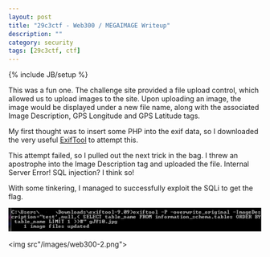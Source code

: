 ```yaml
---
layout: post
title: "29c3ctf - Web300 / MEGAIMAGE Writeup"
description: ""
category: security
tags: [29c3ctf, ctf]
---
```

{% include JB/setup %}

This was a fun one. The challenge site provided a file upload control, which allowed us to upload images to the site. Upon uploading an image, the image would be displayed under a new file name, along with the associated Image Description, GPS Longitude and GPS Latitude tags.

My first thought was to insert some PHP into the exif data, so I downloaded the very useful <a href="http://www.sno.phy.queensu.ca/~phil/exiftool/">ExifTool</a> to attempt this.

This attempt failed, so I pulled out the next trick in the bag. I threw an apostrophe into the Image Description tag and uploaded the file. Internal Server Error! SQL injection? I think so!

With some tinkering, I managed to successfully exploit the SQLi to get the flag.

<img src="/images/web300-1.png">

<img src"/images/web300-2.png">